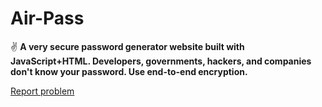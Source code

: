 # Air-Pass

✌ __A very secure password generator website built with JavaScript+HTML. Developers, governments, hackers, and companies don't know your password. Use end-to-end encryption.__

[Report problem](mailto:devhuang000@outlook.com) 
